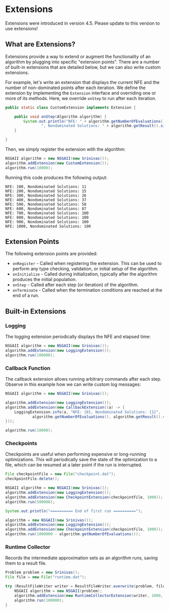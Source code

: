 # Extensions

Extensions were introduced in version 4.5.  Please update to this version to use extensions!

## What are Extensions?

Extensions provide a way to extend or augment the functionality of an algorithm by plugging into specific
"extension points".  There are a number of built-in extensions that are detailed below, but we can also write custom
extensions.

For example, let's write an extension that displays the current NFE and the number of non-dominated points after each
iteration.  We define the extension by implementing the `Extension` interface and overriding one or more of its methods.
Here, we override `onStep` to run after each iteration.

<!-- java:examples/org/moeaframework/examples/extensions/CustomExtensionExample.java [32:39] -->

```java
public static class CustomExtension implements Extension {

    public void onStep(Algorithm algorithm) {
        System.out.println("NFE: " + algorithm.getNumberOfEvaluations() +
                ", Nondominated Solutions: " + algorithm.getResult().size());
    }

}
```

Then, we simply register the extension with the algorithm:

<!-- java:examples/org/moeaframework/examples/extensions/CustomExtensionExample.java [42:44] -->

```java
NSGAII algorithm = new NSGAII(new Srinivas());
algorithm.addExtension(new CustomExtension());
algorithm.run(10000);
```

Running this code produces the following output:

<!-- output:examples/org/moeaframework/examples/extensions/CustomExtensionExample.java [:10] -->

```
NFE: 100, Nondominated Solutions: 11
NFE: 200, Nondominated Solutions: 15
NFE: 300, Nondominated Solutions: 26
NFE: 400, Nondominated Solutions: 37
NFE: 500, Nondominated Solutions: 58
NFE: 600, Nondominated Solutions: 87
NFE: 700, Nondominated Solutions: 100
NFE: 800, Nondominated Solutions: 100
NFE: 900, Nondominated Solutions: 100
NFE: 1000, Nondominated Solutions: 100
```

## Extension Points

The following extension points are provided:

* `onRegister` - Called when registering the extension.  This can be used to perform any type checking, validation,
  or initial setup of the algorithm.
* `onInitialize` - Called during initialization, typically after the algorithm produces the initial population.
* `onStep` - Called after each step (or iteration) of the algorithm.
* `onTerminate` - Called when the termination conditions are reached at the end of a run.

## Built-in Extensions

### Logging

The logging extension periodically displays the NFE and elapsed time:

<!-- java:examples/org/moeaframework/examples/extensions/LoggingExample.java [32:34] -->

```java
NSGAII algorithm = new NSGAII(new Srinivas());
algorithm.addExtension(new LoggingExtension());
algorithm.run(100000);
```

### Callback Function

The callback extension allows running arbitrary commands after each step.  Observe in this example how we can write
custom log messages:

<!-- java:examples/org/moeaframework/examples/extensions/CallbackExtensionExample.java [32:40] -->

```java
NSGAII algorithm = new NSGAII(new Srinivas());

algorithm.addExtension(new LoggingExtension());
algorithm.addExtension(new CallbackExtension((a) -> {
    LoggingExtension.info(a, "NFE: {0}, Nondominated Solutions: {1}",
            algorithm.getNumberOfEvaluations(), algorithm.getResult().size());
}));

algorithm.run(10000);
```

### Checkpoints

Checkpoints are useful when performing expensive or long-running optimizations.  This will periodically save
the state of the optimization to a file, which can be resumed at a later point if the run is interrupted.

<!-- java:examples/org/moeaframework/examples/extensions/CheckpointExample.java [35:48] -->

```java
File checkpointFile = new File("checkpoint.dat");
checkpointFile.delete();

NSGAII algorithm = new NSGAII(new Srinivas());
algorithm.addExtension(new LoggingExtension());
algorithm.addExtension(new CheckpointExtension(checkpointFile, 1000));
algorithm.run(500000);

System.out.println("========== End of first run ==========");

algorithm = new NSGAII(new Srinivas());
algorithm.addExtension(new LoggingExtension());
algorithm.addExtension(new CheckpointExtension(checkpointFile, 1000));
algorithm.run(1000000 - algorithm.getNumberOfEvaluations());
```

### Runtime Collector

Records the intermediate approximation sets as an algorithm runs, saving them to a result file.

<!-- java:examples/org/moeaframework/examples/extensions/RuntimeCollectorExample.java [36:43] -->

```java
Problem problem = new Srinivas();
File file = new File("runtime.dat");

try (ResultFileWriter writer = ResultFileWriter.overwrite(problem, file)) {
    NSGAII algorithm = new NSGAII(problem);
    algorithm.addExtension(new RuntimeCollectorExtension(writer, 1000, FrequencyType.EVALUATIONS));
    algorithm.run(100000);
}
```

